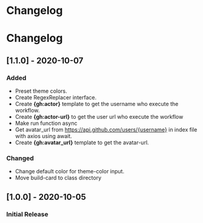 # Changelog

# Changelog

## [1.1.0] - 2020-10-07

### Added

- Preset theme colors.
- Create RegexReplacer interface.
- Create **{gh:actor}** template to get the username who execute the workflow.
- Create **{gh:actor-url}** to get the user url who execute the workflow
- Make run function async
- Get avatar_url from https://api.github.com/users/{username} in index file with axios using await.
- Create **{gh:avatar_url}** template to get the avatar-url.

### Changed

- Change default color for theme-color input.
- Move build-card to class directory

## [1.0.0] - 2020-10-05

### Initial Release